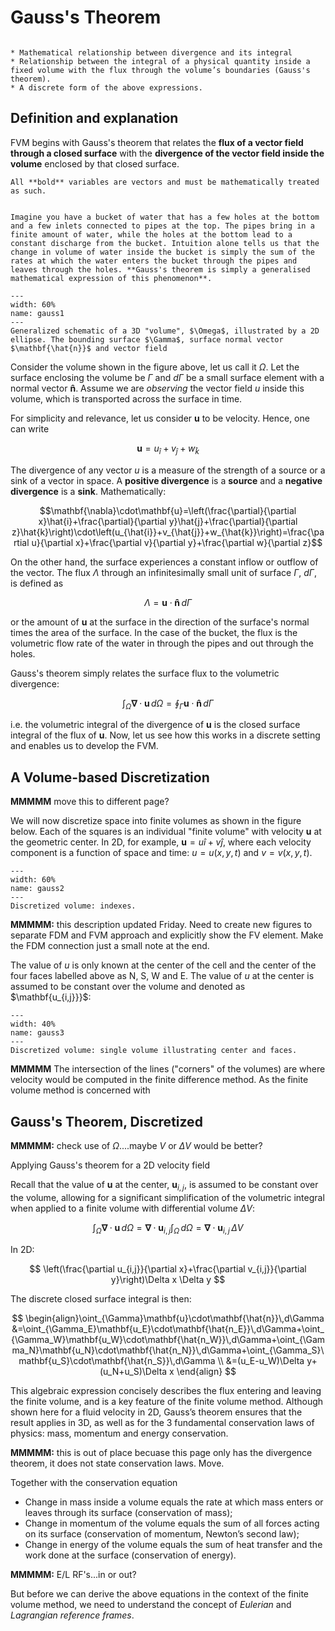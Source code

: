 # Gauss's Theorem

```{note} Important things to retain from this chapter

* Mathematical relationship between divergence and its integral
* Relationship between the integral of a physical quantity inside a fixed volume with the flux through the volume’s boundaries (Gauss's theorem).  
* A discrete form of the above expressions.  

```

## Definition and explanation

FVM begins with Gauss's theorem that relates the **flux of a vector field through a closed surface** with the **divergence of the vector field inside the volume** enclosed by that closed surface.

```{warning}
All **bold** variables are vectors and must be mathematically treated as such.
```


```{admonition} A simple analogy

Imagine you have a bucket of water that has a few holes at the bottom and a few inlets connected to pipes at the top. The pipes bring in a finite amount of water, while the holes at the bottom lead to a constant discharge from the bucket. Intuition alone tells us that the change in volume of water inside the bucket is simply the sum of the rates at which the water enters the bucket through the pipes and leaves through the holes. **Gauss's theorem is simply a generalised mathematical expression of this phenomenon**. 

```
```{figure} ./figs/gauss1.png
---
width: 60%
name: gauss1
---
Generalized schematic of a 3D "volume", $\Omega$, illustrated by a 2D ellipse. The bounding surface $\Gamma$, surface normal vector $\mathbf{\hat{n}}$ and vector field 
```

Consider the volume shown in the figure above, let us call it $\Omega$. Let the surface enclosing the volume be $\Gamma$ and $d\Gamma$ be a small surface element with a normal vector $\mathbf{\hat{n}}$. Assume we are *observing* the vector field $u$ inside this volume, which is transported across the surface in time.


For simplicity and relevance, let us consider $\mathbf{u}$ to be velocity. Hence, one can write

$$\mathbf{u}=u_{\hat{i}}+v_{\hat{j}}+w_{\hat{k}}$$

The divergence of any vector $u$ is a measure of the strength of a source or a sink of a vector in space. A **positive divergence** is a **source** and a **negative divergence** is a **sink**. Mathematically:

$$\mathbf{\nabla}\cdot\mathbf{u}=\left(\frac{\partial}{\partial x}\hat{i}+\frac{\partial}{\partial y}\hat{j}+\frac{\partial}{\partial z}\hat{k}\right)\cdot\left(u_{\hat{i}}+v_{\hat{j}}+w_{\hat{k}}\right)=\frac{\partial u}{\partial x}+\frac{\partial v}{\partial y}+\frac{\partial w}{\partial z}$$

On the other hand, the surface experiences a constant inflow or outflow of the vector. The flux $\Lambda$ through an infinitesimally small unit of surface $\Gamma$, $d\Gamma$, is defined as

$$\Lambda=\mathbf{u}\cdot\mathbf{\hat{n}}\,d\Gamma$$

or the amount of $\mathbf{u}$ at the surface in the direction of the surface's normal times the area of the surface. In the case of the bucket, the flux is the volumetric flow rate of the water in through the pipes and out through the holes.

Gauss's theorem simply relates the surface flux to the volumetric divergence:

$$\int_{\Omega}\mathbf{\nabla}\cdot\mathbf{u}\,d\Omega=\oint_{\Gamma}\mathbf{u}\cdot\mathbf{\hat{n}}\,d\Gamma$$

i.e. the volumetric integral of the divergence of $\mathbf{u}$ is the closed surface integral of the flux of $\mathbf{u}$. Now, let us see how this works in a discrete setting and enables us to develop the FVM.

## A Volume-based Discretization

**MMMMM** move this to different page?

We will now discretize space into finite volumes as shown in the figure below. Each of the squares is an individual "finite volume" with velocity $\mathbf{u}$ at the geometric center. In 2D, for example, $\mathbf{u}=u\hat{i}+v\hat{j}$, where each velocity component is a function of space and time: $u=u(x,y,t)$ and $v=v(x,y,t)$.

```{figure} ./figs/gauss2.png
---
width: 60%
name: gauss2
---
Discretized volume: indexes.
```

**MMMMM:** this description updated Friday. Need to create new figures to separate FDM and FVM approach and explicitly show the FV element. Make the FDM connection just a small note at the end.

The value of $u$ is only known at the center of the cell and the center of the four faces labelled above as N, S, W and E. The value of $u$ at the center is assumed to be constant over the volume and denoted as $\mathbf{u_{i,j}}}$:

```{figure} ./figs/gauss3.png
---
width: 40%
name: gauss3
---
Discretized volume: single volume illustrating center and faces.
```


**MMMMM** The intersection of the lines ("corners" of the volumes) are where velocity would be computed in the finite difference method. As the finite volume method is concerned with 

## Gauss's Theorem, Discretized

**MMMMM:** check use of $\Omega$....maybe $V$ or $\Delta V$ would be better?

Applying Gauss's theorem for a 2D velocity field  

Recall that the value of $\mathbf{u}$ at the center, $\mathbf{u}_{i,j}$, is assumed to be constant over the volume, allowing for a significant simplification of the volumetric integral when applied to a finite volume with differential volume $\Delta V$:

$$
\int_{\Omega}\mathbf{\nabla}\cdot\mathbf{u}\,d\Omega=\mathbf{\nabla}\cdot\mathbf{u}_{i,j}\int_{\Omega}\,d\Omega=\mathbf{\nabla}\cdot\mathbf{u}_{i,j}\,\Delta V
$$

In 2D:

$$
\left(\frac{\partial u_{i,j}}{\partial x}+\frac{\partial v_{i,j}}{\partial y}\right)\Delta x \Delta y
$$



The discrete closed surface integral is then:

$$
\begin{align}\oint_{\Gamma}\mathbf{u}\cdot\mathbf{\hat{n}}\,d\Gamma &=\oint_{\Gamma_E}\mathbf{u_E}\cdot\mathbf{\hat{n_E}}\,d\Gamma+\oint_{\Gamma_W}\mathbf{u_W}\cdot\mathbf{\hat{n_W}}\,d\Gamma+\oint_{\Gamma_N}\mathbf{u_N}\cdot\mathbf{\hat{n_N}}\,d\Gamma+\oint_{\Gamma_S}\mathbf{u_S}\cdot\mathbf{\hat{n_S}}\,d\Gamma \\
&=(u_E-u_W)\Delta y+(u_N+u_S)\Delta x
\end{align}
$$

This algebraic expression concisely describes the flux entering and leaving the finite volume, and is a key feature of the finite volume method. Although shown here for a fluid velocity in 2D, Gauss’s theorem ensures that the result applies in 3D, as well as for the 3 fundamental conservation laws of physics: mass, momentum and energy conservation.

**MMMMM:** this is out of place becuase this page only has the divergence theorem, it does not state conservation laws. Move.

Together with the conservation equation

* Change in mass inside a volume equals the rate at which mass enters or leaves through its surface (conservation of mass);
* Change in momentum of the volume equals the sum of all forces acting on its surface (conservation of momentum, Newton’s second law);
* Change in energy of the volume equals the sum of heat transfer and the work done at the surface (conservation of energy).  

**MMMMM:** E/L RF's...in or out?

But before we can derive the above equations in the context of the finite volume method, we need to understand the concept of *Eulerian* and *Lagrangian reference frames*.  